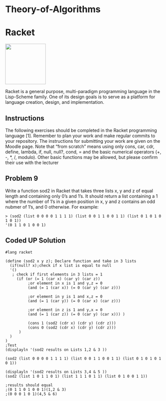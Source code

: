 # Theory-of-Algorithms

# Racket

<a href="https://racket-lang.org/" ><img src="https://racket-lang.org/img/racket-logo.svg" width="128" height="128"></a>

Racket is a general purpose, multi-paradigm programming language in the Lisp-Scheme family. One of its design goals is to serve as a platform for language creation, design, and implementation.

## Instructions
The following exercises should be completed in the Racket programming language [1].
Remember to plan your work and make regular commits to your repository. The instructions
for submitting your work are given on the Moodle page. Note that “from scratch”
means using only cons, car, cdr, define, lambda, if, null, null?, cond, = and the
basic numerical operators (+, -, *, /, modulo). Other basic functions may be allowed,
but please confirm their use with the lecturer

## Problem 9
Write a function sod2 in Racket that takes three lists x, y and z of equal length and
containing only 0’s and 1’s. It should return a list containing a 1 where the number of
1’s in a given position in x, y and z contains an odd nubmer of 1’s, and 0 otherwise.
For example:


```
> (sod2 (list 0 0 0 0 1 1 1 1) (list 0 0 1 1 0 0 1 1) (list 0 1 0 1 0 1 0 1))
'(0 1 1 0 1 0 0 1)

```

## Coded UP Solution

```
#lang racket

(define (sod2 x y z); Declare function and take in 3 lists
  (if(null? x);check if x list is equal to null
  '()
   ; check if first elements in 3 lists = 1
     (if (or (= 1 (car x) (car y) (car z))
          ;or element in x is 1 and y,z = 0
          (and (= 1 (car x)) (= 0 (car y) (car z)))
          
          ;or element in y is 1 and x,z = 0
          (and (= 1 (car y)) (= 0 (car x) (car z)))
          
          ;or element in z is 1 and y,x = 0
          (and (= 1 (car z)) (= 0 (car y) (car x))) )
      
          (cons 1 (sod2 (cdr x) (cdr y) (cdr z)))
          (cons 0 (sod2 (cdr x) (cdr y) (cdr z)))
      )
  )
)  
;Test
(displayln '(sod2 results on Lists 1,2 & 3 ))

(sod2 (list 0 0 0 0 1 1 1 1) (list 0 0 1 1 0 0 1 1) (list 0 1 0 1 0 1 0 1))

(displayln '(sod2 results on Lists 3,4 & 5 ))
(sod2 (list 1 0 1 1 0 1) (list 1 1 1 0 1 1) (list 0 1 0 0 1 1))

;results should equal
;(0 1 1 0 1 0 0 1)(1,2 & 3)
;(0 0 0 1 0 1)(4,5 & 6)

```
